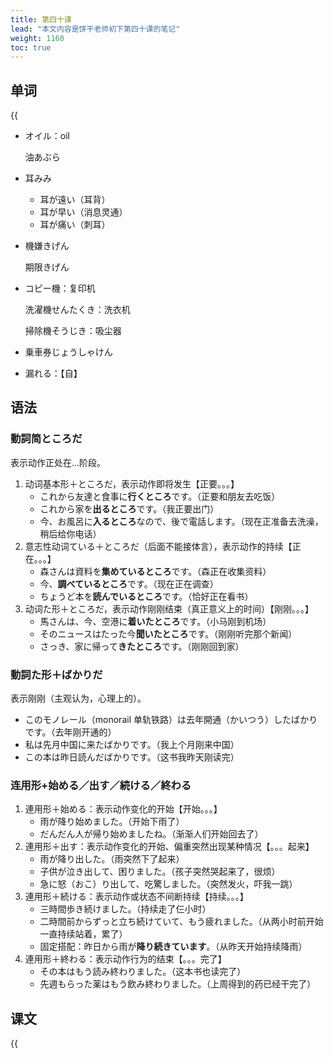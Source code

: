 ```yaml
---
title: 第四十课
lead: "本文内容是饼干老师初下第四十课的笔记"
weight: 1160
toc: true
---
```


## 单词

{{<audio src="https://tellyouwhat-static-1251995834.cos.ap-chongqing.myqcloud.com/audios/cs_danci/40第四十课.mp3">}}

- オイル：oil

  油あぶら

- 耳みみ

  - 耳が遠い（耳背）
  - 耳が早い（消息灵通）
  - 耳が痛い（刺耳）

- 機嫌きげん

  期限きげん

- コピー機：复印机

  洗濯機せんたくき：洗衣机

  掃除機そうじき：吸尘器

- 乗車券じょうしゃけん

- 漏れる：【自】

## 语法

### 動詞简ところだ

表示动作正处在...阶段。

1. 动词基本形＋ところだ，表示动作即将发生【正要。。。】
   - これから友達と食事に**行くところ**です。（正要和朋友去吃饭）
   - これから家を**出るところ**です。（我正要出门）
   - 今、お風呂に**入るところ**なので、後で電話します。（现在正准备去洗澡，稍后给你电话）
2. 意志性动词ている＋ところだ（后面不能接体言），表示动作的持续【正在。。。】
   - 森さんは資料を**集めているところ**です。（森正在收集资料）
   - 今、**調べているところ**です。（现在正在调查）
   - ちょうど本を**読んでいるところ**です。（恰好正在看书）
3. 动词た形＋ところだ，表示动作刚刚结束（真正意义上的时间）【刚刚。。。】
   - 馬さんは、今、空港に**着いたところ**です。（小马刚到机场）
   - そのニュースはたった今**聞いたところ**です。（刚刚听完那个新闻）
   - さっき、家に帰って**きたところ**です。（刚刚回到家）

### 動詞た形＋ばかりだ

表示刚刚（主观认为，心理上的）。

- このモノレール（monorail 单轨铁路）は去年開通（かいつう）したばかりです。（去年刚开通的）
- 私は先月中国に来たばかりです。（我上个月刚来中国）
- この本は昨日読んだばかりです。（这书我昨天刚读完）

### 连用形+始める／出す／続ける／終わる

1. 連用形＋始める：表示动作变化的开始【开始。。。】
   - 雨が降り始めました。（开始下雨了）
   - だんだん人が帰り始めましたね。（渐渐人们开始回去了）
2. 連用形＋出す：表示动作变化的开始、偏重突然出现某种情况【。。。起来】
   - 雨が降り出した。（雨突然下了起来）
   - 子供が泣き出して、困りました。（孩子突然哭起来了，很烦）
   - 急に怒（おこ）り出して、吃驚しました。（突然发火，吓我一跳）
3. 連用形＋続ける：表示动作或状态不间断持续【持续。。。】
   - 三時間歩き続けました。（持续走了仨小时）
   - 二時間前からずっと立ち続けていて、もう疲れました。（从两小时前开始一直持续站着，累了）
   - 固定搭配：昨日から雨が**降り続きています**。（从昨天开始持续降雨）
4. 連用形＋終わる：表示动作行为的结束【。。。完了】
   - その本はもう読み終わりました。（这本书也读完了）
   - 先週もらった薬はもう飲み終わりました。（上周得到的药已经干完了）

## 课文

{{<audio src="https://tellyouwhat-static-1251995834.cos.ap-chongqing.myqcloud.com/audios/cs_kewen/37-42课 新标日初级课文/Lesson40.mp3">}}
